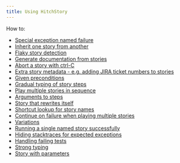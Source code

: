 ```yaml
---
title: Using HitchStory
---
```


How to:

- [Special exception named failure]()
- [Inherit one story from another]()
- [Flaky story detection]()
- [Generate documentation from stories]()
- [Abort a story with ctrl-C]()
- [Extra story metadata - e.g. adding JIRA ticket numbers to stories]()
- [Given preconditions]()
- [Gradual typing of story steps]()
- [Play multiple stories in sequence]()
- [Arguments to steps]()
- [Story that rewrites itself]()
- [Shortcut lookup for story names]()
- [Continue on failure when playing multiple stories]()
- [Variations]()
- [Running a single named story successfully]()
- [Hiding stacktraces for expected exceptions]()
- [Handling failing tests]()
- [Strong typing]()
- [Story with parameters]()
